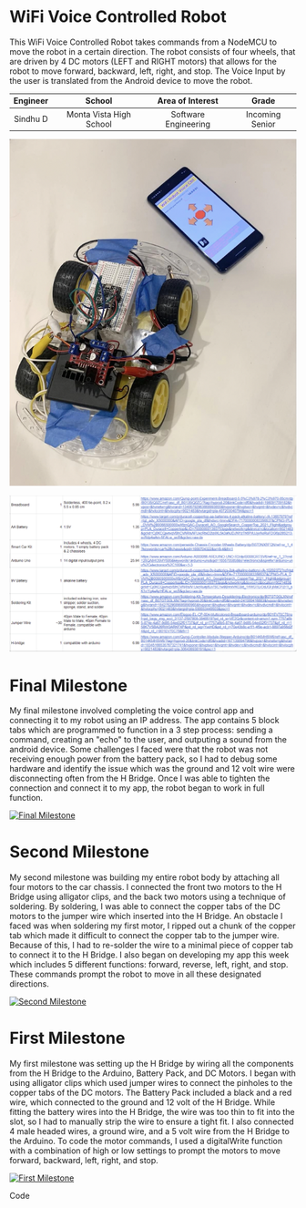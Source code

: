 ﻿# WiFi Voice Controlled Robot
This WiFi Voice Controlled Robot takes commands from a NodeMCU to move the robot in a certain direction. The robot consists of four wheels, that are driven by 4 DC motors (LEFT and RIGHT motors) that allows for the robot to move forward, backward, left, right, and stop. The Voice Input by the user is translated from the Android device to move the robot. 

| **Engineer** | **School** | **Area of Interest** | **Grade** |
|:--:|:--:|:--:|:--:|
| Sindhu D | Monta Vista High School | Software Engineering | Incoming Senior

![Headstone Image](https://raw.githubusercontent.com/sdhulipala421/WiFi-Voice-Controlled-Robot/main/Screen%20Shot%202022-07-09%20at%203.23.54%20AM.png)

![Parts Info](https://raw.githubusercontent.com/sdhulipala421/WiFi-Voice-Controlled-Robot/main/Screen%20Shot%202022-07-09%20at%203.14.59%20AM.png)
  
# Final Milestone
My final milestone involved completing the voice control app and connecting it to my robot using an IP address. The app contains 5 block tabs which are programmed to function in a 3 step process: sending a command, creating an "echo" to the user, and outputing a sound from the android device. Some challenges I faced were that the robot was not receiving enough power from the battery pack, so I had to debug some hardware and identify the issue which was the ground and 12 volt wire were disconnecting often from the H Bridge. Once I was able to tighten the connection and connect it to my app, the robot began to work in full function. 

[![Final Milestone](https://res.cloudinary.com/marcomontalbano/image/upload/v1657362025/video_to_markdown/images/youtube--nS1Xyf7iYL4-c05b58ac6eb4c4700831b2b3070cd403.jpg)](https://youtu.be/nS1Xyf7iYL4 "Final Milestone")

# Second Milestone
My second milestone was building my entire robot body by attaching all four motors to the car chassis. I connected the front two motors to the H Bridge using alligator clips, and the back two motors using a technique of soldering. By soldering, I was able to connect the copper tabs of the DC motors to the jumper wire which inserted into the H Bridge. An obstacle I faced was when soldering my first motor, I ripped out a chunk of the copper tab which made it difficult to connect the copper tab to the jumper wire. Because of this, I had to re-solder the wire to a minimal piece of copper tab to connect it to the H Bridge. I also began on developing my app this week which includes 5 different functions: forward, reverse, left, right, and stop. These commands prompt the robot to move in all these designated directions. 

[![Second Milestone](https://res.cloudinary.com/marcomontalbano/image/upload/v1656358939/video_to_markdown/images/youtube--oa6gBuU8fng-c05b58ac6eb4c4700831b2b3070cd403.jpg)](https://youtu.be/oa6gBuU8fng "Second Milestone")
# First Milestone
  

My first milestone was setting up the H Bridge by wiring all the components from the H Bridge to the Arduino, Battery Pack, and DC Motors. I began with using alligator clips which used jumper wires to connect the pinholes to the copper tabs of the DC motors. The Battery Pack included a black and a red wire, which connected to the ground and 12 volt of the H Bridge. While fitting the battery wires into the H Bridge, the wire was too thin to fit into the slot, so I had to manually strip the wire to ensure a tight fit. I also connected 4 male headed wires, a ground wire, and a 5 volt wire from the H Bridge to the Arduino. To code the motor commands, I used a digitalWrite function with a combination of high or low settings to prompt the motors to move forward, backward, left, right, and stop.  

[![First Milestone](https://res.cloudinary.com/marcomontalbano/image/upload/v1655496026/video_to_markdown/images/youtube--5IGHZCkltac-c05b58ac6eb4c4700831b2b3070cd403.jpg)](https://youtu.be/5IGHZCkltac "First Milestone")

Code


